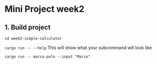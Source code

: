 # Mini Project week2

## 1. Build project

`cd week2-simple-calculator`

`cargo run -- --help` This will show what your subcommand will look like

`cargo run -- marco-polo --input "Marco"`
